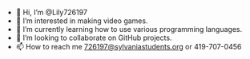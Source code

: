 - 👋 Hi, I’m @Lily726197
- 👀 I’m interested in making video games.
- 🌱 I’m currently learning how to use various programming languages.
- 💞️ I’m looking to collaborate on GitHub projects.
- 📫 How to reach me 726197@sylvaniastudents.org or 419-707-0456

<!---
Lily726197/Lily726197 is a ✨ special ✨ repository because its `README.md` (this file) appears on your GitHub profile.
You can click the Preview link to take a look at your changes.
--->
